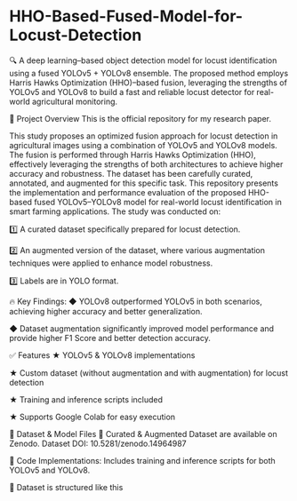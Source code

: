 # HHO-Based-Fused-Model-for-Locust-Detection
🔍 A deep learning–based object detection model for locust identification using a fused YOLOv5 + YOLOv8 ensemble. The proposed method employs Harris Hawks Optimization (HHO)–based fusion, leveraging the strengths of YOLOv5 and YOLOv8 to build a fast and reliable locust detector for real-world agricultural monitoring.

📌 Project Overview
This is the official repository for my research paper.

This study proposes an optimized fusion approach for locust detection in agricultural images using a combination of YOLOv5 and YOLOv8 models. The fusion is performed through Harris Hawks Optimization (HHO), effectively leveraging the strengths of both architectures to achieve higher accuracy and robustness. The dataset has been carefully curated, annotated, and augmented for this specific task.
This repository presents the implementation and performance evaluation of the proposed HHO-based fused YOLOv5–YOLOv8 model for real-world locust identification in smart farming applications. The study was conducted on:

1️⃣ A curated dataset specifically prepared for locust detection.

2️⃣ An augmented version of the dataset, where various augmentation techniques were applied to enhance model robustness.

3️⃣ Labels are in YOLO format.

🔥 Key Findings:
◆ YOLOv8 outperformed YOLOv5 in both scenarios, achieving higher accuracy and better generalization.

◆ Dataset augmentation significantly improved model performance and provide higher F1 Score and better detection accuracy.

✅ Features
★ YOLOv5 & YOLOv8 implementations

★ Custom dataset (without augmentation and with augmentation) for locust detection

★ Training and inference scripts included

★ Supports Google Colab for easy execution

📁 Dataset & Model Files
🔹 Curated & Augmented Dataset are available on Zenodo. Dataset DOI: 10.5281/zenodo.14964987

🔹 Code Implementations: Includes training and inference scripts for both YOLOv5 and YOLOv8.

🔹 Dataset is structured like this
